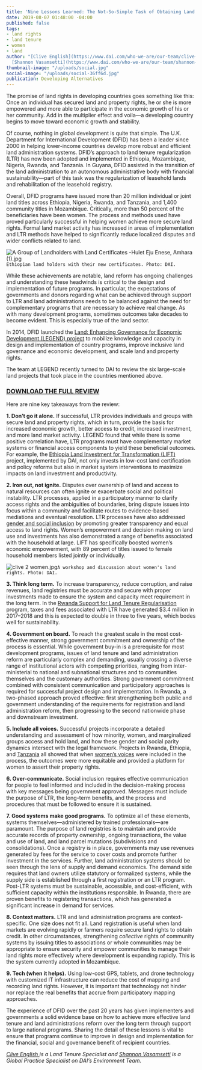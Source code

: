```yaml
---
title: 'Nine Lessons Learned: The Not-So-Simple Task of Obtaining Land Rights'
date: 2019-08-07 01:48:00 -04:00
published: false
tags:
- land rights
- land tenure
- women
- land
author: "[Clive English](https://www.dai.com/who-we-are/our-team/clive-english) and
  [Shannon Vasamsetti](https://www.dai.com/who-we-are/our-team/shannon-Vasamsetti)"
thumbnail-image: "/uploads/social.jpg"
social-image: "/uploads/social-36ff6d.jpg"
publication: Developing Alternatives
---
```


The promise of land rights in developing countries goes something like this: Once an individual has secured land and property rights, he or she is more empowered and more able to participate in the economic growth of his or her community. Add in the multiplier effect and voila—a developing country begins to move toward economic growth and stability.

Of course, nothing in global development is quite that simple. The U.K. Department for International Development (DFID) has been a leader since 2000 in helping lower-income countries develop more robust and efficient land administration systems. DFID’s approach to land tenure regularization (LTR) has now been adopted and implemented in Ethiopia, Mozambique, Nigeria, Rwanda, and Tanzania. In Guyana, DFID assisted in the transition of the land administration to an autonomous administrative body with financial sustainability—part of this task was the regularization of leasehold lands and rehabilitation of the leasehold registry.






Overall, DFID programs have issued more than 20 million individual or joint land titles across Ethiopia, Nigeria, Rwanda, and Tanzania, and 1,400 community titles in Mozambique. Critically, more than 50 percent of the beneficiaries have been women. The process and methods used have proved particularly successful in helping women achieve more secure land rights. Formal land market activity has increased in areas of implementation and LTR methods have helped to significantly reduce localized disputes and wider conflicts related to land. 

![A Group of Landholders with  Land Certificates  -Hulet Eju Enese, Amhara (1).jpg](/uploads/A%20Group%20of%20Landholders%20with%20%20Land%20Certificates%20%20-Hulet%20Eju%20Enese,%20Amhara%20(1).jpg)`Ethiopian land holders with their new certificates. Photo: DAI.`

While these achievements are notable, land reform has ongoing challenges and understanding these headwinds is critical to the design and implementation of future programs. In particular, the expectations of governments and donors regarding what can be achieved through support to LTR and land administrations needs to be balanced against the need for complementary programs that are necessary to achieve real change. As with many development programs, sometimes outcomes take decades to become evident. This is especially true of the land sector.

In 2014, DFID launched the [Land: Enhancing Governance for Economic Development (LEGEND) project](https://www.odi.org/projects/2798-land-enhancing-governance-economic-development-legend) to mobilize knowledge and capacity in design and implementation of country programs, improve inclusive land governance and economic development, and scale land and property rights.

The team at LEGEND recently turned to DAI to review the six large-scale land projects that took place in the countries mentioned above. 


<aside><h3><a href="https://landportal.org/library/resources/securing-land-rights-scale">DOWNLOAD THE FULL REVIEW</a></h3></aside>

Here are nine key takeaways from the review:

**1. Don’t go it alone.** If successful, LTR provides individuals and groups with secure land and property rights, which in turn, provide the basis for increased economic growth, better access to credit, increased investment, and more land market activity. LEGEND found that while there is some positive correlation have, LTR programs must have complementary market systems or financial access components to yield these beneficial outcomes. For example, the [Ethiopia Land Investment for Transformation (LIFT)](https://www.dai.com/our-work/projects/ethiopia-land-investment-transformation-lift) project, implemented by DAI, not only invests in low-cost land certification and policy reforms but also in market system interventions to maximize impacts on land investment and productivity. 

**2. Iron out, not ignite.** Disputes over ownership of land and access to natural resources can often ignite or exacerbate social and political instability. LTR processes, applied in a participatory manner to clarify access rights and the ambiguities of boundaries, bring dispute issues into focus within a community and facilitate routes to evidence-based mediations and eventual resolution. LTR processes have also addressed [gender and social inclusion](https://dai-global-developments.com/articles/lift-ensuring-women-and-vulnerable-groups-reap-full-benefits-of-land-certification-in-ethiopia) by promoting greater transparency and equal access to land rights. Women’s empowerment and decision making on land use and investments has also demonstrated a range of benefits associated with the household at large. LIFT has specifically boosted women’s economic empowerment, with 89 percent of titles issued to female household members listed jointly or individually. 

![clive 2 women.jpg](/uploads/clive%202%20women.jpg)`A workshop and discussion about women's land rights. Photo: DAI.`

**3. Think long term.** To increase transparency, reduce corruption, and raise revenues, land registries must be accurate and secure with proper investments made to ensure the system and capacity meet requirement in the long term. In the [Rwanda Support for Land Tenure Regularisation](https://www.dai.com/our-work/projects/rwanda-support-land-tenure-regularisation) program, taxes and fees associated with LTR have generated $3.4 million in 2017–2018 and this is expected to double in three to five years, which bodes well for sustainability.

**4. Government on board.** To reach the greatest scale in the most cost-effective manner, strong government commitment and ownership of the process is essential. While government buy-in is a prerequisite for most development programs, issues of land tenure and land administration reform are particularly complex and demanding, usually crossing a diverse range of institutional actors with competing priorities, ranging from inter-ministerial to national and subnational structures and to communities themselves and the customary authorities. Strong government commitment combined with consistent communication and participatory approaches is required for successful project design and implementation. In Rwanda, a two-phased approach proved effective: first strengthening both public and government understanding of the requirements for registration and land administration reform, then progressing to the second nationwide phase and downstream investment. 

**5. Include all voices.** Successful projects incorporate a detailed understanding and assessment of how minority, women, and marginalized groups access and hold land, and how these gender and social parity dynamics intersect with the legal framework. Projects in Rwanda, Ethiopia, and [Tanzania](https://usaidpubs.exposure.co/her-land-rights) all showed that when [women’s voices](https://usaidpubs.exposure.co/her-land-rights) were included in the process, the outcomes were more equitable and provided a platform for women to assert their property rights. 

**6. Over-communicate.** Social inclusion requires effective communication for people to feel informed and included in the decision-making process with key messages being government approved. Messages must include the purpose of LTR, the long-term benefits, and the process and procedures that must be followed to ensure it is sustained.

**7. Good systems make good programs.** To optimize all of these elements, systems themselves—administered by trained professionals—are paramount. The purpose of land registries is to maintain and provide accurate records of property ownership, ongoing transactions, the value and use of land, and land parcel mutations (subdivisions and consolidations). Once a registry is in place, governments may use revenues generated by fees for the service to cover costs and promote further investment in the services. Further, land administration systems should be seen through the lens of supply and demand economics. The demand side requires that land owners utilize statutory or formalized systems, while the supply side is established through a first registration or an LTR program. Post-LTR systems must be sustainable, accessible, and cost-efficient, with sufficient capacity within the institutions responsible. In Rwanda, there are proven benefits to registering transactions, which has generated a significant increase in demand for services. 

**8. Context matters.** LTR and land administration programs are context-specific. One size does not fit all. Land registration is useful when land markets are evolving rapidly or farmers require secure land rights to obtain credit. In other circumstances, strengthening *collective* rights of community systems by issuing titles to associations or whole communities may be appropriate to ensure security and empower communities to manage their land rights more effectively where development is expanding rapidly. This is the system currently adopted in Mozambique.
 
**9. Tech (when it helps).** Using low-cost GPS, tablets, and drone technology with customized IT infrastructure can reduce the cost of mapping and recording land rights. However, it is important that technology not hinder nor replace the real benefits that accrue from participatory mapping approaches.

The experience of DFID over the past 20 years has given implementers and governments a solid evidence base on how to achieve more effective land tenure and land administrations reform over the long term through support to large national programs. Sharing the detail of these lessons is vital to ensure that programs continue to improve in design and implementation for the financial, social and governance benefit of recipient countries. 

*[Clive English ](https://www.dai.com/who-we-are/our-team/clive-english)is a Land Tenure Specialist and [Shannon Vasamsetti](https://www.dai.com/who-we-are/our-team/shannon-Vasamsetti) is a Global Practice Specialist on DAI’s Environment Team.*